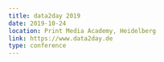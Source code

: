 ```yaml
---
title: data2day 2019
date: 2019-10-24
location: Print Media Academy, Heidelberg
link: https://www.data2day.de
type: conference
---
```

